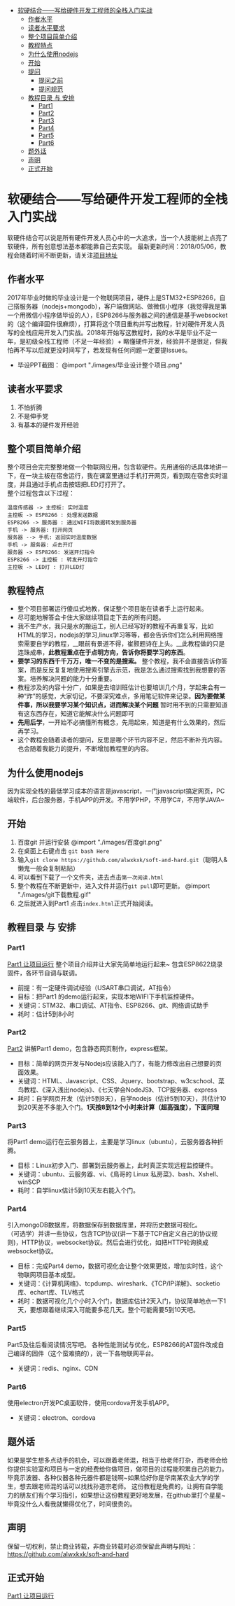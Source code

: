 <!-- @import "[TOC]" {cmd="toc" depthFrom=1 depthTo=6 orderedList=false} -->

<!-- code_chunk_output -->

* [软硬结合——写给硬件开发工程师的全栈入门实战](#软硬结合写给硬件开发工程师的全栈入门实战)
	* [作者水平](#作者水平)
	* [读者水平要求](#读者水平要求)
	* [整个项目简单介绍](#整个项目简单介绍)
	* [教程特点](#教程特点)
	* [为什么使用nodejs](#为什么使用nodejs)
	* [开始](#开始)
	* [提问](#提问)
		* [提问之前](#提问之前)
		* [提问规范](#提问规范)
	* [教程目录 与 安排](#教程目录-与-安排)
		* [Part1](#part1)
		* [Part2](#part2)
		* [Part3](#part3)
		* [Part4](#part4)
		* [Part5](#part5)
		* [Part6](#part6)
	* [题外话](#题外话)
	* [声明](#声明)
	* [正式开始](#正式开始)

<!-- /code_chunk_output -->
# 软硬结合——写给硬件开发工程师的全栈入门实战
软硬件结合可以说是所有硬件开发人员心中的一大追求，当一个人技能树上点亮了软硬件，所有创意想法基本都能靠自己去实现。
最新更新时间：2018/05/06，教程会随着时间不断更新，请关注[项目地址](https://github.com/alwxkxk/soft-and-hard)
## 作者水平
2017年毕业时做的毕业设计是一个物联网项目，硬件上是STM32+ESP8266，自己搭服务器（nodejs+mongodb），客户端做网站、做微信小程序（我觉得我是第一个用微信小程序做毕设的人），ESP8266与服务器之间的通信是基于websocket的（这个编译固件很麻烦），打算将这个项目重构并写出教程，针对硬件开发人员写的全栈应用开发入门实战。2018年开始写这教程时，我的水平是毕业不足一年，是初级全栈工程师（不足一年经验）+ 略懂硬件开发，经验并不是很足，但我怕再不写以后就更没时间写了，若发现有任何问题一定要提Issues。
- 毕设PPT截图：
@import "./images/毕业设计整个项目.png"
## 读者水平要求
1. 不怕折腾
2. 不是伸手党
3. 有基本的硬件发开经验

## 整个项目简单介绍
整个项目会完完整整地做一个物联网应用，包含软硬件。先用通俗的话具体地讲一下，在一块主板在宿舍运行，我在课室里通过手机打开网页，看到现在宿舍实时温度，并且通过手机点击按钮把LED灯打开了。  
整个过程包含以下过程：
```puml
温度传感器 -> 主控板: 实时温度
主控板 -> ESP8266 : 处理发送数据
ESP8266 -> 服务器 : 通过WIFI将数据转发到服务器
手机 -> 服务器: 打开网页
服务器 --> 手机: 返回实时温度数据
手机 -> 服务器: 点击开灯
服务器 -> ESP8266: 发送开灯指令
ESP8266 -> 主控板 : 转发开灯指令
主控板 -> LED灯 : 打开LED灯
```

## 教程特点
- 整个项目部署运行傻瓜式地教，保证整个项目能在读者手上运行起来。
- 尽可能地解答会卡住大家继续项目走下去的所有问题。
- 我不生产水，我只是水的搬运工，别人已经写好的教程不再重复写，比如HTML的学习，nodejs的学习,linux学习等等，都会告诉你们怎么利用网络搜索需要自学的教程，__眼前有景道不得，崔颢题诗在上头。__此教程做的只是连珠成串，__此教程重点在于点明方向，告诉你将要学习的东西__。
- __要学习的东西千千万万，唯一不变的是搜索。__ 整个教程，我不会直接告诉你答案，而是反反复复地使用搜索引擎去示范，我是怎么通过搜索找到我想要的答案。培养解决问题的能力十分重要。
- 教程涉及的内容十分广，如果是去培训班估计也要培训几个月，学起来会有一种“炸”的感觉，大家切记，不要深究难点，多用笔记软件来记录。__因为要做某件事，所以我要学习某个知识点，进而解决某个问题__ 暂时用不到的只需要知道有这东西存在，知道它能解决什么问题即可
- __先用后学__，一开始不必搞懂所有概念，先用起来，知道是有什么效果的，然后再学习。
- 这个教程会随着读者的提问，反思是哪个环节内容不足，然后不断补充内容。也会随着我能力的提升，不断增加教程里的内容。
## 为什么使用nodejs
因为实现全栈的最低学习成本的语言是javascript，一门javascript搞定网页，PC端软件，后台服务器，手机APP的开发。不用学PHP，不用学C#，不用学JAVA~
## 开始
1. 百度git 并运行安装
@import "./images/百度git.png"
2. 在桌面上右键点击 `git bash Here`
3. 输入`git clone https://github.com/alwxkxk/soft-and-hard.git`（聪明人&懒鬼一般会复制粘贴）
4. 可以看到下载了一个文件夹，进去点击`第一次阅读.html`
5. 整个教程在不断更新中，进入文件并运行`git pull`即可更新。
@import "./images/git下载教程.gif"
6. 之后就进入到Part1 点击`index.html`正式开始阅读。



## 教程目录 与 安排
### Part1
[Part1 让项目运行](./Part1/index.html)
整个项目介绍并让大家先简单地运行起来~ 包含ESP8622烧录固件，各环节自调与联调。
- 前提：有一定硬件调试经验（USART串口调试，AT指令）
- 目标：把Part1 的demo运行起来，实现本地WIFI下手机监控硬件。
- 关键词：STM32、串口调试、AT指令、ESP8266、git、网络调试助手
- 耗时：估计5到8小时
### Part2
[Part2](./Part2/index.html)
讲解Part1 demo，包含静态网页制作，express框架。
- 目标：简单的网页开发与Nodejs应该能入门了，有能力修改出自己想要的页面效果。
- 关键词：HTML、Javascript、CSS、Jquery、bootstrap、w3cschool、菜鸟教程、《深入浅出nodejs》、《七天学会NodeJS》、TCP服务器、express
- 耗时：自学网页开发（估计5到8天），自学nodejs（估计5到10天），共估计10到20天差不多能入个门。__1天按8到12个小时来计算（超高强度），下面同理__
### Part3
将Part1 demo运行在云服务器上，主要是学习linux（ubuntu），云服务器各种折腾。
- 目标：Linux初步入门、部署到云服务器上，此时真正实现远程监控硬件。
- 关键词：ubuntu、云服务器、vi、《鳥哥的 Linux 私房菜》、bash、Xshell、winSCP
- 耗时：自学linux估计5到10天左右能入个门。
### Part4
引入mongoDB数据库，将数据保存到数据库里，并将历史数据可视化。  
（可选学）并讲一些协议，包含TCP协议(讲一下基于TCP自定义自己的协议规则)，HTTP协议，websocket协议。然后会进行优化，如把HTTP轮询换成websocket协议。
- 目标：完成Part4 demo，数据可视化会让整个效果更炫，增加实时性，这个物联网项目基本成型。
- 关键词：《计算机网络》、tcpdump、wireshark、《TCP/IP详解》、socketio库、echart库、TLV格式
- 耗时：数据可视化几个小时入个门，数据库估计2天入门，协议简单地点一下1天，要想跟着继续深入可能要多花几天。整个可能需要5到10天吧。
### Part5
Part5及往后看阅读情况写吧。
各种性能测试与优化，ESP8266的AT固件改成自己编译的固件（这个蛮难搞的），说一下各物联网平台。
- 关键词：redis、nginx、CDN
### Part6
使用electron开发PC桌面软件，使用cordova开发手机APP。
- 关键词：electron、cordova
## 题外话
如果是学生想多点动手的机会，可以跟着老师混，相当于给老师打杂，而老师会给你提供实验室和项目与一定的经费给你做项目，做项目的过程能积累自己的能力。毕竟示波器、各种仪器各种元器件都是钱啊~如果恰好你是华南某农业大学的学生，想去跟老师混的话可以找找孙道宗老师。
这份教程是免费的，让拥有自学能力的朋友们有个学习指引，如果想让这份教程更好地发展，在github里打个星星~毕竟没什么人看我就懒得优化了，时间很贵的。
## 声明
保留一切权利，禁止商业转载，非商业转载时必须保留此声明与网址：https://github.com/alwxkxk/soft-and-hard

## 正式开始
[Part1 让项目运行](./Part1/index.html)



